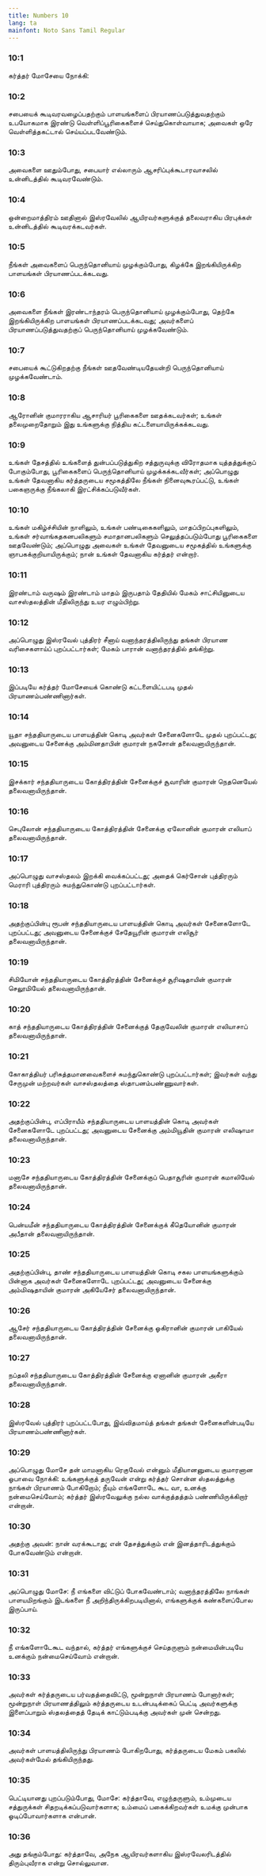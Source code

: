 ```yaml
---
title: Numbers 10
lang: ta
mainfont: Noto Sans Tamil Regular
---
```


###  10:1

கர்த்தர் மோசேயை நோக்கி:

###  10:2

சபையைக் கூடிவரவழைப்பதற்கும் பாளயங்களைப் பிரயாணப்படுத்துவதற்கும் உபயோகமாக இரண்டு வெள்ளிப்பூரிகைகளைச் செய்துகொள்வாயாக; அவைகள் ஒரே வெள்ளித்தகட்டால் செய்யப்படவேண்டும்.

###  10:3

அவைகளை ஊதும்போது, சபையார் எல்லாரும் ஆசரிப்புக்கூடாரவாசலில் உன்னிடத்தில் கூடிவரவேண்டும்.

###  10:4

ஒன்றைமாத்திரம் ஊதினால் இஸ்ரவேலில் ஆயிரவர்களுக்குத் தலைவராகிய பிரபுக்கள் உன்னிடத்தில் கூடிவரக்கடவர்கள்.

###  10:5

நீங்கள் அவைகளைப் பெருந்தொனியாய் முழக்கும்போது, கிழக்கே இறங்கியிருக்கிற பாளயங்கள் பிரயாணப்படக்கடவது.

###  10:6

அவைகளை நீங்கள் இரண்டாந்தரம் பெருந்தொனியாய் முழக்கும்போது, தெற்கே இறங்கியிருக்கிற பாளயங்கள் பிரயாணப்படக்கடவது; அவர்களைப் பிரயாணப்படுத்துவதற்குப் பெருந்தொனியாய் முழக்கவேண்டும்.

###  10:7

சபையைக் கூட்டுகிறதற்கு நீங்கள் ஊதவேண்டியதேயன்றி பெருந்தொனியாய் முழக்கவேண்டாம்.

###  10:8

ஆரோனின் குமாரராகிய ஆசாரியர் பூரிகைகளை ஊதக்கடவர்கள்; உங்கள் தலைமுறைதோறும் இது உங்களுக்கு நித்திய கட்டளையாயிருக்கக்கடவது.

###  10:9

உங்கள் தேசத்தில் உங்களைத் துன்பப்படுத்துகிற சத்துருவுக்கு விரோதமாக யுத்தத்துக்குப் போகும்போது, பூரிகைகளைப் பெருந்தொனியாய் முழக்கக்கடவீர்கள்; அப்பொழுது உங்கள் தேவனாகிய கர்த்தருடைய சமூகத்திலே நீங்கள் நினைவுகூரப்பட்டு, உங்கள் பகைஞருக்கு நீங்கலாகி இரட்சிக்கப்படுவீர்கள்.

###  10:10

உங்கள் மகிழ்ச்சியின் நாளிலும், உங்கள் பண்டிகைகளிலும், மாதப்பிறப்புகளிலும், உங்கள் சர்வாங்கதகனபலிகளும் சமாதானபலிகளும் செலுத்தப்படும்போது பூரிகைகளை ஊதவேண்டும்; அப்பொழுது அவைகள் உங்கள் தேவனுடைய சமூகத்தில் உங்களுக்கு ஞாபகக்குறியாயிருக்கும்; நான் உங்கள் தேவனாகிய கர்த்தர் என்றார்.

###  10:11

இரண்டாம் வருஷம் இரண்டாம் மாதம் இருபதாம் தேதியில் மேகம் சாட்சியினுடைய வாசஸ்தலத்தின் மீதிலிருந்து உயர எழும்பிற்று.

###  10:12

அப்பொழுது இஸ்ரவேல் புத்திரர் சீனாய் வனாந்தரத்திலிருந்து தங்கள் பிரயாண வரிசைகளாய்ப் புறப்பட்டார்கள்; மேகம் பாரான் வனாந்தரத்தில் தங்கிற்று.

###  10:13

இப்படியே கர்த்தர் மோசேயைக் கொண்டு கட்டளையிட்டபடி முதல் பிரயாணம்பண்ணினார்கள்.

###  10:14

யூதா சந்ததியாருடைய பாளயத்தின் கொடி அவர்கள் சேனைகளோடே முதல் புறப்பட்டது; அவனுடைய சேனைக்கு அம்மினதாபின் குமாரன் நகசோன் தலைவனாயிருந்தான்.

###  10:15

இசக்கார் சந்ததியாருடைய கோத்திரத்தின் சேனைக்குச் சூவாரின் குமாரன் நெதனெயேல் தலைவனாயிருந்தான்.

###  10:16

செபுலோன் சந்ததியாருடைய கோத்திரத்தின் சேனைக்கு ஏலோனின் குமாரன் எலியாப் தலைவனாயிருந்தான்.

###  10:17

அப்பொழுது வாசஸ்தலம் இறக்கி வைக்கப்பட்டது; அதைக் கெர்சோன் புத்திரரும் மெராரி புத்திரரும் சுமந்துகொண்டு புறப்பட்டார்கள்.

###  10:18

அதற்குப்பின்பு ரூபன் சந்ததியாருடைய பாளயத்தின் கொடி அவர்கள் சேனைகளோடே புறப்பட்டது; அவனுடைய சேனைக்குச் சேதேயூரின் குமாரன் எலிசூர் தலைவனாயிருந்தான்.

###  10:19

சிமியோன் சந்ததியாருடைய கோத்திரத்தின் சேனைக்குச் சூரிஷதாயின் குமாரன் செலூமியேல் தலைவனாயிருந்தான்.

###  10:20

காத் சந்ததியாருடைய கோத்திரத்தின் சேனைக்குத் தேகுவேலின் குமாரன் எலியாசாப் தலைவனாயிருந்தான்.

###  10:21

கோகாத்தியர் பரிசுத்தமானவைகளைச் சுமந்துகொண்டு புறப்பட்டார்கள்; இவர்கள் வந்து சேருமுன் மற்றவர்கள் வாசஸ்தலத்தை ஸ்தாபனம்பண்ணுவார்கள்.

###  10:22

அதற்குப்பின்பு, எப்பிராயீம் சந்ததியாருடைய பாளயத்தின் கொடி அவர்கள் சேனைகளோடே புறப்பட்டது; அவனுடைய சேனைக்கு அம்மியூதின் குமாரன் எலிஷாமா தலைவனாயிருந்தான்.

###  10:23

மனாசே சந்ததியாருடைய கோத்திரத்தின் சேனைக்குப் பெதாசூரின் குமாரன் கமாலியேல் தலைவனாயிருந்தான்.

###  10:24

பென்யமீன் சந்ததியாருடைய கோத்திரத்தின் சேனைக்குக் கீதெயோனின் குமாரன் அபீதான் தலைவனாயிருந்தான்.

###  10:25

அதற்குப்பின்பு, தாண் சந்ததியாருடைய பாளயத்தின் கொடி சகல பாளயங்களுக்கும் பின்னாக அவர்கள் சேனைகளோடே புறப்பட்டது; அவனுடைய சேனைக்கு அம்மிஷதாயின் குமாரன் அகியேசேர் தலைவனாயிருந்தான்.

###  10:26

ஆசேர் சந்ததியாருடைய கோத்திரத்தின் சேனைக்கு ஓகிரானின் குமாரன் பாகியேல் தலைவனாயிருந்தான்.

###  10:27

நப்தலி சந்ததியாருடைய கோத்திரத்தின் சேனைக்கு ஏனானின் குமாரன் அகீரா தலைவனாயிருந்தான்.

###  10:28

இஸ்ரவேல் புத்திரர் புறப்பட்டபோது, இவ்விதமாய்த் தங்கள் தங்கள் சேனைகளின்படியே பிரயாணம்பண்ணினார்கள்.

###  10:29

அப்பொழுது மோசே தன் மாமனாகிய ரெகுவேல் என்னும் மீதியானனுடைய குமாரனான ஓபாவை நோக்கி: உங்களுக்குத் தருவேன் என்று கர்த்தர் சொன்ன ஸ்தலத்துக்கு நாங்கள் பிரயாணம் போகிறோம்; நீயும் எங்களோடே கூட வா, உனக்கு நன்மைசெய்வோம்; கர்த்தர் இஸ்ரவேலுக்கு நல்ல வாக்குத்தத்தம் பண்ணியிருக்கிறார் என்றான்.

###  10:30

அதற்கு அவன்: நான் வரக்கூடாது; என் தேசத்துக்கும் என் இனத்தாரிடத்துக்கும் போகவேண்டும் என்றான்.

###  10:31

அப்பொழுது மோசே: நீ எங்களை விட்டுப் போகவேண்டாம்; வனாந்தரத்திலே நாங்கள் பாளயமிறங்கும் இடங்களை நீ அறிந்திருக்கிறபடியினால், எங்களுக்குக் கண்களைப்போல இருப்பாய்.

###  10:32

நீ எங்களோடேகூட வந்தால், கர்த்தர் எங்களுக்குச் செய்தருளும் நன்மையின்படியே உனக்கும் நன்மைசெய்வோம் என்றான்.

###  10:33

அவர்கள் கர்த்தருடைய பர்வதத்தைவிட்டு, மூன்றுநாள் பிரயாணம் போனார்கள்; மூன்றுநாள் பிரயாணத்திலும் கர்த்தருடைய உடன்படிக்கைப் பெட்டி அவர்களுக்கு இளைப்பாறும் ஸ்தலத்தைத் தேடிக் காட்டும்படிக்கு அவர்கள் முன் சென்றது.

###  10:34

அவர்கள் பாளயத்திலிருந்து பிரயாணம் போகிறபோது, கர்த்தருடைய மேகம் பகலில் அவர்கள்மேல் தங்கியிருந்தது.

###  10:35

பெட்டியானது புறப்படும்போது, மோசே: கர்த்தாவே, எழுந்தருளும், உம்முடைய சத்துருக்கள் சிதறடிக்கப்படுவார்களாக; உம்மைப் பகைக்கிறவர்கள் உமக்கு முன்பாக ஓடிப்போவார்களாக என்பான்.

###  10:36

அது தங்கும்போது: கர்த்தாவே, அநேக ஆயிரவர்களாகிய இஸ்ரவேலரிடத்தில் திரும்புவீராக என்று சொல்லுவான.

